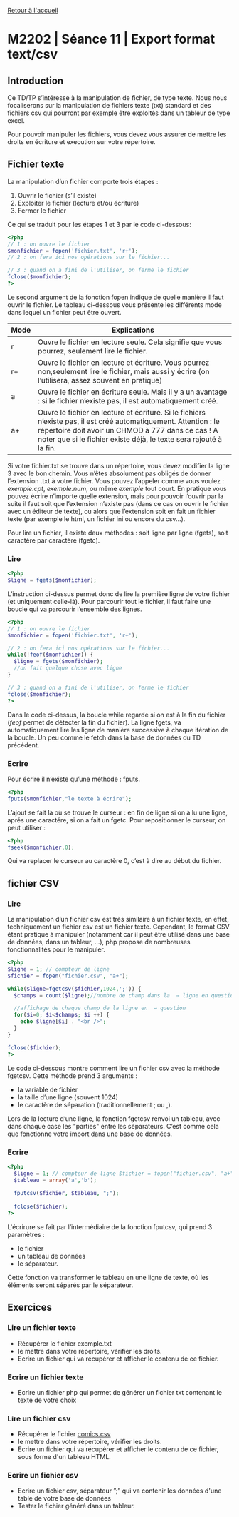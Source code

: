 [Retour à l'accueil](README.md)

# M2202 | Séance 11 | Export format text/csv

## Introduction

Ce TD/TP s’intéresse à la manipulation de fichier, de type texte. Nous nous focaliserons sur la manipulation de fichiers texte (txt) standard et des fichiers csv qui pourront par exemple être exploités dans un tableur de type excel.

Pour pouvoir manipuler les fichiers, vous devez vous assurer de mettre les droits en écriture et execution sur votre répertoire.

## Fichier texte

La manipulation d’un fichier comporte trois étapes :

1. Ouvrir le fichier (s’il existe)
2. Exploiter le fichier (lecture et/ou écriture) 
3. Fermer le fichier

Ce qui se traduit pour les étapes 1 et 3 par le code ci-dessous:

```php
<?php
// 1 : on ouvre le fichier
$monfichier = fopen('fichier.txt', 'r+');
// 2 : on fera ici nos opérations sur le fichier...

// 3 : quand on a fini de l'utiliser, on ferme le fichier
fclose($monfichier);
?>
```
Le second argument de la fonction fopen indique de quelle manière il faut ouvrir le fichier. Le tableau ci-dessous vous présente les différents mode dans lequel un fichier peut être ouvert.

| Mode | Explications |
|------|--------------|
|  r   | Ouvre le fichier en lecture seule. Cela signifie que vous pourrez, seulement lire le fichier. |
|  r+  | Ouvre le fichier en lecture et écriture. Vous pourrez non,seulement lire le fichier, mais aussi y écrire (on l’utilisera, assez souvent en pratique) |
|  a   | Ouvre le fichier en écriture seule. Mais il y a un avantage : si le fichier n’existe pas, il est automatiquement créé. |
|  a+  | Ouvre le fichier en lecture et écriture. Si le fichiers n’existe pas, il est créé automatiquement. Attention : le répertoire doit avoir un CHMOD à 777 dans ce cas ! A noter que si le fichier existe déjà, le texte sera rajouté à la fin. |

Si votre fichier.txt se trouve dans un répertoire, vous devez modifier la ligne 3 avec le bon chemin. Vous n’êtes absolument pas obligés de donner l’extension .txt à votre fichier. Vous pouvez l’appeler comme vous voulez : *exemple.cpt*, *exemple.num*, ou même *exemple* tout court. En pratique vous pouvez écrire n’importe quelle extension, mais pour pouvoir l’ouvrir par la suite il faut soit que l’extension n’existe pas (dans ce cas on ouvrir le fichier avec un éditeur de texte), ou alors que l’extension soit en fait un fichier texte (par exemple le html, un fichier ini ou encore du csv...).

Pour lire un fichier, il existe deux méthodes : soit ligne par ligne (fgets), soit caractère par caractère (fgetc).

### Lire

```php
<?php
$ligne = fgets($monfichier);
```

L’instruction ci-dessus permet donc de lire la première ligne de votre fichier (et uniquement celle-là). Pour parcourir tout le fichier, il faut faire une boucle qui va parcourir l’ensemble des lignes.

```php
<?php
// 1 : on ouvre le fichier
$monfichier = fopen('fichier.txt', 'r+');

// 2 : on fera ici nos opérations sur le fichier...
while(!feof($monfichier)) {
  $ligne = fgets($monfichier);
  //on fait quelque chose avec ligne
}

// 3 : quand on a fini de l'utiliser, on ferme le fichier
fclose($monfichier);
?>
```

Dans le code ci-dessus, la boucle while regarde si on est à la fin du fichier (*feof* permet de détecter la fin du fichier). La ligne fgets, va automatiquement lire les ligne de manière successive à chaque itération de la boucle. Un peu comme le fetch dans la base de données du TD précédent.

### Ecrire

Pour écrire il n’existe qu’une méthode : fputs.

```php
<?php
fputs($monfichier,"le texte à écrire");
```

L’ajout se fait là où se trouve le curseur : en fin de ligne si on à lu une ligne, aprés une caractére, si on a fait un fgetc.
Pour repositionner le curseur, on peut utiliser :

```php
<?php
fseek($monfichier,0);
```

Qui va replacer le curseur au caractère 0, c’est à dire au début du fichier.

## fichier CSV 

### Lire
La manipulation d’un fichier csv est très similaire à un fichier texte, en effet, techniquement un fichier csv est un fichier texte. Cependant, le format CSV étant pratique à manipuler (notamment car il peut être utilisé dans une base de données, dans un tableur, ...), php propose de nombreuses fonctionnalités pour le manipuler.

```php
<?php
$ligne = 1; // compteur de ligne
$fichier = fopen("fichier.csv", "a+"); 

while($ligne=fgetcsv($fichier,1024,';')) {
  $champs = count($ligne);//nombre de champ dans la  → ligne en question

  //affichage de chaque champ de la ligne en  → question
  for($i=0; $i<$champs; $i ++) {
    echo $ligne[$i] . "<br />";
  }
}  

fclose($fichier);
?>
```

Le code ci-dessous montre comment lire un fichier csv avec la méthode fgetcsv. Cette méthode prend 3 arguments :
* la variable de fichier
* la taille d’une ligne (souvent 1024)
* le caractère de séparation (traditionnellement ; ou ,).

Lors de la lecture d’une ligne, la fonction fgetcsv renvoi un tableau, avec dans chaque case les "parties" entre les séparateurs. C’est comme cela que fonctionne votre import dans une base de données.

### Ecrire

```php
<?php
  $ligne = 1; // compteur de ligne $fichier = fopen("fichier.csv", "a+");
  $tableau = array('a','b'); 
  
  fputcsv($fichier, $tableau, ";");
  
  fclose($fichier);
?>
```

L'écrirure se fait par l’intermédiaire de la fonction fputcsv, qui prend 3 paramètres :
* le fichier
* un tableau de données
* le séparateur.

Cette fonction va transformer le tableau en une ligne de texte, où les éléments seront séparés par le séparateur.

## Exercices

### Lire un fichier texte

* Récupérer le fichier exemple.txt
* le mettre dans votre répertoire, vérifier les droits.
* Ecrire un fichier qui va récupérer et afficher le contenu de ce fichier.

### Ecrire un fichier texte

* Ecrire un fichier php qui permet de générer un fichier txt contenant le texte de votre choix

### Lire un fichier csv
* Récupérer le fichier [comics.csv](m2202/comics.csv)
* le mettre dans votre répertoire, vérifier les droits.
* Ecrire un fichier qui va récupérer et afficher le contenu de ce fichier, sous forme d'un tableau HTML.

### Ecrire un fichier csv
* Ecrire un fichier csv, séparateur ”;” qui va contenir les données d'une table de votre base de données
* Tester le fichier généré dans un tableur.

